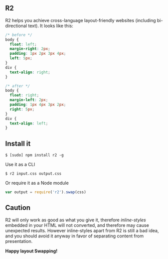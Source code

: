 R2
---
R2 helps you achieve cross-language layout-friendly websites (including bi-directional text). It looks like this:

``` css
/* before */
body {
  float: left;
  margin-right: 2px;
  padding: 1px 2px 3px 4px;
  left: 5px;
}
div {
  text-align: right;
}

/* after */
body {
  float: right;
  margin-left: 2px;
  padding: 1px 4px 3px 2px;
  right: 5px;
}
div {
  text-align: left;
}
```

Install it
----------

    $ [sudo] npm install r2 -g

Use it as a CLI

    $ r2 input.css output.css

Or require it as a Node module

``` js
var output = require('r2').swap(css)
```

Caution
--------
R2 will only work as good as what you give it, therefore *inline-styles* embedded in your HTML will not converted, and therefore may cause unexpected results. However inline-styles apart from R2 is still a bad idea, and you should avoid it anyway in favor of separating content from presentation.

**Happy layout Swapping!**